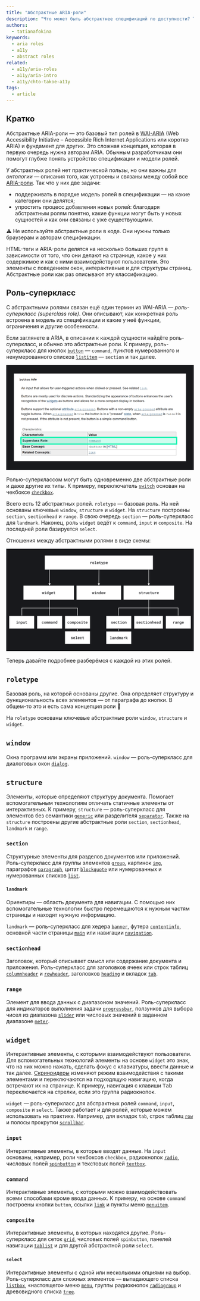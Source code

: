 ```yaml
---
title: "Абстрактные ARIA-роли"
description: "Что может быть абстрактнее спецификаций по доступности? Только абстрактные роли."
authors:
  - tatianafokina
keywords:
  - aria roles
  - a11y
  - abstract roles
related:
  - a11y/aria-roles
  - a11y/aria-intro
  - a11y/chto-takoe-a11y
tags:
  - article
---
```


## Кратко

Абстрактные ARIA-роли — это базовый тип ролей в [WAI-ARIA](/a11y/aria-intro/) (Web Accessibility Initiative – Accessible Rich Internet Applications или коротко ARIA) и фундамент для других. Это сложная концепция, которая в первую очередь нужна авторам ARIA. Обычным разработчикам они помогут глубже понять устройство спецификации и модели ролей.

У абстрактных ролей нет практической пользы, но они важны для _онтологии_ — описания того, как устроены и связаны между собой все [ARIA-роли](/a11y/aria-roles/). Так что у них две задачи:

- поддерживать в порядке модель ролей в спецификации — на какие категории они делятся;
- упростить процесс добавления новых ролей: благодаря абстрактным ролям понятно, какие функции могут быть у новых сущностей и как они связаны с уже существующими.

<aside>

⚠️ Не используйте абстрактные роли в коде. Они нужны только браузерам и авторам спецификации.

</aside>

HTML-теги и ARIA-роли делятся на несколько больших групп в зависимости от того, что они делают на странице, какое у них содержимое и как с ними взаимодействуют пользователи. Это элементы с поведением окон, интерактивные и для структуры страниц. Абстрактные роли как раз описывают эту классификацию.

## Роль-суперкласс

С абстрактными ролями связан ещё один термин из WAI-ARIA — _роль-суперкласс (superclass role)_. Они описывают, как конкретная роль встроена в модель из спецификации и какие у неё функции, ограничения и другие особенности.

Если заглянете в ARIA, в описании к каждой сущности найдёте роль-суперкласс, и обычно это абстрактные роли. К примеру, роль-суперкласс для кнопок [`button`](/a11y/role-button/) — `command`, пунктов нумерованного и ненумерованного списков [`listitem`](/a11y/role-listitem/) — `section` и так далее.

![Описание роли кнопки. В таблице с характеристиками роли выделена строчка «Superclass Role». В случае кнопки это command.](images/role-description.png)

Ролью-суперклассом могут быть одновременно две абстрактные роли и даже другие их типы. К примеру, переключатель [`switch`](/a11y/role-switch/) основан на чекбоксе [`checkbox`](/a11y/role-checkbox/).

Всего есть 12 абстрактных ролей. `roletype` — базовая роль. На ней основаны ключевые `window`, `structure` и `widget`. На `structure` построены `section`, `sectionhead` и `range`. В свою очередь `section` — роль-суперкласс для `landmark`. Наконец, роль `widget` ведёт к `command`, `input` и `composite`. На последней роли базируется `select`.

Отношения между абстрактными ролями в виде схемы:

![Как связаны между собой абстрактные роли. Описание перед схемой.](images/abstract-roles.png)

Теперь давайте подробнее разберёмся с каждой из этих ролей.

## `roletype`

Базовая роль, на которой основаны другие. Она определяет структуру и функциональность всех элементов — от параграфа до кнопки. В общем-то это и есть сама концепция роли 👾

На `roletype` основаны ключевые абстрактные роли `window`, `structure` и `widget`.

## `window`

Окна программ или экраны приложений. `window` — роль-суперкласс для диалоговых окон [`dialog`](/a11y/role-dialog/).

## `structure`

Элементы, которые определяют структуру документа. Помогает вспомогательным технологиям отличать статичные элементы от интерактивных. К примеру, `structure` — роль-суперкласс для элементов без семантики [`generic`](/a11y/role-generic/) или разделителя [`separator`](/a11y/role-separator/). Также на `structure` построены другие абстрактные роли `section`, `sectionhead`, `landmark` и `range`.

### `section`

Структурные элементы для разделов документов или приложений. Роль-суперкласс для группы элементов [`group`](/a11y/role-group/), картинок [`img`](/a11y/role-img-image/), параграфов [`paragraph`](/a11y/role-paragraph/), цитат [`blockquote`](/a11y/role-blockquote/) или нумерованных и нумерованных списков [`list`](/a11y/role-list/).

#### `landmark`

Ориентиры — область документа для навигации. С помощью них вспомогательные технологии быстро перемещаются к нужным частям страницы и находят нужную информацию.

`landmark` — роль-суперкласс для хедера [`banner`](/a11y/role-banner/), футера [`contentinfo`](/a11y/role-contentinfo/), основной части страницы [`main`](/a11y/role-main/) или навигации [`navigation`](/a11y/role-navigation/).

### `sectionhead`

Заголовок, который описывает смысл или содержание документа и приложения. Роль-суперкласс для заголовков ячеек или строк таблиц [`columnheader`](/a11y/role-columnheader/) и [`rowheader`](/a11y/role-rowheader/), заголовков [`heading`](/a11y/role-heading/) и вкладок [`tab`](/a11y/role-tab/).

### `range`

Элемент для ввода данных с диапазоном значений. Роль-суперкласс для индикаторов выполнения задачи [`progressbar`](/a11y/role-progressbar/), ползунков для выбора чисел из диапазона [`slider`](/a11y/role-slider/) или числовых значений в заданном диапазоне [`meter`](/a11y/role-meter/).

## `widget`

Интерактивные элементы, с которыми взаимодействуют пользователи. Для вспомогательных технологий элементы на основе `widget` это знак, что на них можно нажать, сделать фокус с клавиатуры, ввести данные и так далее. [Скринридеры](/a11y/screenreaders/) изменяют режим взаимодействия с такими элементами и переключаются на подходящую навигацию, когда встречают их на странице. К примеру, навигация с клавиши <kbd>Tab</kbd> переключается на стрелки, если это группа радиокнопок.

`widget` — роль-суперкласс для абстрактных ролей `command`, `input`, `composite` и `select`. Также работает и для ролей, которые можем использовать на практике. Например, для вкладок `tab`, строк таблиц [`row`](/a11y/role-row/) и полосы прокрутки [`scrollbar`](/a11y/role-scrollbar/).

### `input`

Интерактивные элементы, в которые вводят данные. На `input` основаны, например, роли чекбоксов `checkbox`, радиокнопок [`radio`](/a11y/role-radio/), числовых полей [`spinbutton`](/a11y/role-spinbutton/) и текстовых полей [`textbox`](/a11y/role-textbox/).

### `command`

Интерактивные элементы, с которыми можно взаимодействовать всеми способами кроме ввода данных. К примеру, на основе `command` построены кнопки `button`, ссылки [`link`](/a11y/role-link/) и пункты меню [`menuitem`](/a11y/role-menuitem/).

### `composite`

Интерактивные элементы, в которых находятся другие. Роль-суперкласс для сеток [`grid`](/a11y/role-grid/), числовых полей `spinbutton`, панелей навигации [`tablist`](/a11y/role-tablist/) и для другой абстрактной роли `select`.

#### `select`

Интерактивные элементы с одной или несколькими опциями на выбор. Роль-суперкласс для сложных элементов — выпадающего списка [`listbox`](/a11y/role-listbox/), «настоящего» меню [`menu`](/a11y/role-menu/), группы радиокнопок [`radiogroup`](/a11y/role-radiogroup/) и древовидного списка [`tree`](/a11y/role-tree/).
